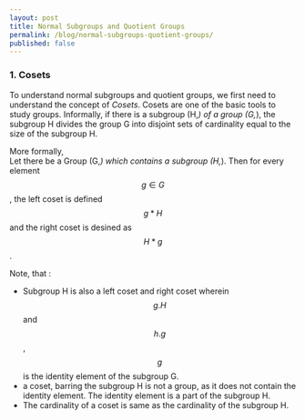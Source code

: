 ```yaml
---
layout: post
title: Normal Subgroups and Quotient Groups
permalink: /blog/normal-subgroups-quotient-groups/
published: false
---
```


### 1. Cosets
To understand normal subgroups and quotient groups, we first need to understand the concept of *Cosets*. Cosets are one of the basic tools to study groups. Informally, if there is a subgroup (H,*) of a group (G,*), the subgroup H divides the group G into disjoint sets of cardinality equal to the size of the subgroup H.
  
More formally,      
Let there be a Group (G,*) which contains a subgroup (H,*). Then for every element $$g \in G$$, the left coset is defined $$g*H$$ and the right coset is desined as $$H*g$$.  
  
Note, that :
- Subgroup H is also a left coset and right coset wherein $$g.H$$ and $$h.g$$, $$g $$ is the identity element of the subgroup G.
- a coset, barring the subgroup H is not a group, as it does not contain the identity element. The identity element is a part of the subgroup H.  
- The cardinality of a coset is same as  the cardinality of the subgroup H.
  
    

